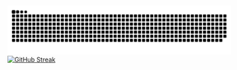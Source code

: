 <picture>
  <source media="(prefers-color-scheme: dark)" srcset="https://raw.githubusercontent.com/Xeruloudon/Xeruloudon/output/github-contribution-grid-snake-dark.svg">
  <source media="(prefers-color-scheme: light)" srcset="https://raw.githubusercontent.com/Xeruloudon/Xeruloudon/output/github-contribution-grid-snake.svg">
  <img alt="github contribution grid snake animation" src="https://raw.githubusercontent.com/Xeruloudon/Xeruloudon/output/github-contribution-grid-snake.svg">
</picture>
<a href="https://git.io/streak-stats"><img src="https://github-readme-streak-stats.herokuapp.com?user=Xeruloudon&theme=dark&background=000000&hide_border=true&date_format=j%20M%5B%20Y%5D&card_width=850" alt="GitHub Streak" /></a>
